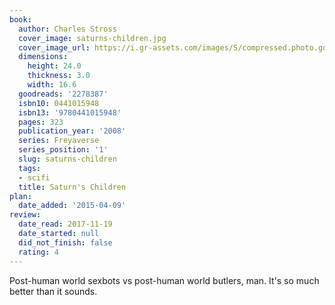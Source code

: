 ```yaml
---
book:
  author: Charles Stross
  cover_image: saturns-children.jpg
  cover_image_url: https://i.gr-assets.com/images/S/compressed.photo.goodreads.com/books/1348429796l/2278387.jpg
  dimensions:
    height: 24.0
    thickness: 3.0
    width: 16.6
  goodreads: '2278387'
  isbn10: 0441015948
  isbn13: '9780441015948'
  pages: 323
  publication_year: '2008'
  series: Freyaverse
  series_position: '1'
  slug: saturns-children
  tags:
  - scifi
  title: Saturn's Children
plan:
  date_added: '2015-04-09'
review:
  date_read: 2017-11-19
  date_started: null
  did_not_finish: false
  rating: 4
---
```


Post-human world sexbots vs post-human world butlers, man. It's so much better than it sounds.
